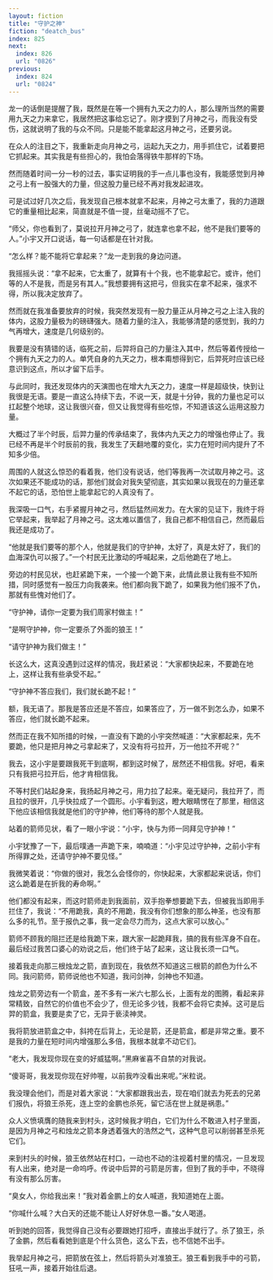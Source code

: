 ```yaml
---
layout: fiction
title: "守护之神"
fiction: "deatch_bus"
index: 825
next:
  index: 826
  url: "0826"
previous:
  index: 824
  url: "0824"
---
```

龙一的话倒是提醒了我，既然是在等一个拥有九天之力的人，那么理所当然的需要用九天之力来拿它，我居然把这事给忘记了。刚才摸到了月神之弓，而我没有受伤，这就说明了我的与众不同。只是能不能拿起这月神之弓，还要另说。

在众人的注目之下，我重新走向月神之弓，运起九天之力，用手抓住它，试着要把它抓起来。其实我是有些担心的，我怕会落得铁牛那样的下场。

然而随着时间一分一秒的过去，事实证明我的手一点儿事也没有，我能感觉到月神之弓上有一股强大的力量，但这股力量已经不再对我发起进攻。

可是试过好几次之后，我发现自己根本就拿不起来，月神之弓太重了，我的力道跟它的重量相比起来，简直就是不值一提，丝毫动摇不了它。

“师父，你也看到了，莫说拉开月神之弓了，就连拿也拿不起，他不是我们要等的人。”小宇又开口说话，每一句话都是在针对我。

“怎么样？能不能将它拿起来？”龙一走到我的身边问道。

我摇摇头说：“拿不起来，它太重了，就算有十个我，也不能拿起它。或许，他们等的人不是我，而是另有其人。”我想要拥有这把弓，但我实在拿不起来，强求不得，所以我决定放弃了。

然而就在我准备要放弃的时候，我突然发现有一股力量正从月神之弓之上注入我的体内，这股力量极为的磅礴强大。随着力量的注入，我能够清楚的感觉到，我的力气再增大，速度是几何级别的。

我要是没有猜错的话，临死之前，后羿将自己的力量注入其中，然后等着传授给一个拥有九天之力的人。单凭自身的九天之力，根本甭想得到它，后羿死时应该已经意识到这点，所以才留下后手。

与此同时，我还发现体内的天演图也在增大九天之力，速度一样是超级快，快到让我很是无语。要是一直这么持续下去，不说一天，就是十分钟，我的力量也足可以扛起整个地球，这让我很兴奋，但又让我觉得有些吃惊，不知道该这么运用这股力量。

大概过了半个时辰，后羿力量的传承结束了，我体内九天之力的增强也停止了。我已经不再是半个时辰前的我，我发生了天翻地覆的变化，实力在短时间内提升了不知多少倍。

周围的人就这么惊恐的看着我，他们没有说话，他们等我再一次试取月神之弓。这次如果还不能成功的话，那他们就会对我失望彻底，其实如果以我现在的力量还拿不起它的话，恐怕世上能拿起它的人真没有了。

我深吸一口气，右手紧握月神之弓，然后猛然间发力。在大家的见证下，我终于将它举起来，我举起了月神之弓。这太难以置信了，我自己都不相信自己，然而最后我还是成功了。

“他就是我们要等的那个人，他就是我们的守护神，太好了，真是太好了，我们的血海深仇可以报了。”一个村民无比激动的呼喊起来，之后他跪在了地上。

旁边的村民见状，也赶紧跪下来，一个接一个跪下来，此情此景让我有些不知所措，同时感觉有一股压力向我袭来。他们都向我下跪了，如果我为他们报不了仇，那就有些愧对他们了。

“守护神，请你一定要为我们周家村做主！”

“是啊守护神，你一定要杀了外面的狼王！”

“请守护神为我们做主！”

长这么大，这真没遇到过这样的情况，我赶紧说：“大家都快起来，不要跪在地上，这样让我有些承受不起。”

“守护神不答应我们，我们就长跪不起！”

额，我无语了。那我是答应还是不答应，如果答应了，万一做不到怎么办，如果不答应，他们就长跪不起来。

然而正在我不知所措的时候，一直没有下跪的小宇突然喊道：“大家都起来，先不要跪，他只是把月神之弓拿起来了，又没有将弓拉开，万一他拉不开呢？”

我去，这小宇是要跟我死干到底啊，都到这时候了，居然还不相信我。好吧，看来只有我把弓拉开后，他才肯相信我。

不等村民们站起身来，我扬起月神之弓，用力拉了起来。毫无疑问，我拉开了，而且拉的很开，几乎快拉成了一个圆形。小宇看到这，瞪大眼睛愣在了那里，相信这下他应该相信我就是他们的守护神，他们等待的那个人就是我。

站着的箭师见状，看了一眼小宇说：“小宇，快与为师一同拜见守护神！”

小宇犹豫了一下，最后噗通一声跪下来，喃喃道：“小宇见过守护神，之前小宇有所得罪之处，还请守护神不要见怪。”

我微笑着说：“你做的很对，我怎么会怪你的，你快起来，大家都起来说话，你们这么跪着是在折我的寿命啊。”

他们都没有起来，而这时箭师走到我面前，双手抱拳想要跪下去，但被我当即用手拦住了，我说：“不用跪我，真的不用跪，我没有你们想象的那么神圣，也没有那么多的礼节。至于报仇之事，我一定会尽力而为，这点大家可以放心。”

箭师不顾我的阻拦还是给我跪下来，跟大家一起跪拜我，搞的我有些浑身不自在。最后经过我苦口婆心的劝说之后，他们终于站了起来，这让我长须一口气。

接着我走向那三根烛龙之箭，直到现在，我依然不知道这三根箭的颜色为什么不同。我问箭师，箭师说他也不知道，我问剑神，剑神也不知道。

烛龙之箭旁边有一个箭盒，差不多有一米六七那么长，上面有龙的图腾，看起来非常精致，自然它的价值也不会少了，但无论多少钱，我都不会将它卖掉。这可是后羿的箭盒，我要是卖了它，无异于亵渎神灵。

我将箭放进箭盒之中，斜挎在后背上，无论是箭，还是箭盒，都是非常之重。要不是我的力量在短时间内增强那么多倍，我根本就拿不动它们。

“老大，我发现你现在变的好威猛啊。”黑麻雀喜不自禁的对我说。

“傻哥哥，我发现你现在好帅喔，以前我咋没看出来呢。”米粒说。

我没理会他们，而是对着大家说：“大家都跟我出去，现在咱们就去为死去的兄弟们报仇，将狼王杀死，连上空的金鹏也杀死，留它活在世上就是祸患。”

众人义愤填膺的随我来到村头，这时候我才明白，它们为什么不敢进入村子里面，是因为月神之弓和烛龙之箭本身透着强大的浩然之气，这种气息可以削弱甚至杀死它们。

来到村头的时候，狼王依然站在村口，一动也不动的注视着村里的情况，一旦发现有人出来，绝对是一命呜呼。传说中后羿的弓箭是厉害，但到了我的手中，不晓得有没有那么厉害。

“臭女人，你给我出来！”我对着金鹏上的女人喊道，我知道她在上面。

“你喊什么喊？大白天的还能不能让人好好休息一番。”女人喝道。

听到她的回答，我觉得自己没有必要跟她打招呼，直接出手就行了。杀了狼王，杀了金鹏，然后看看她到底是个什么货色，这么下去，也不信她不出手。

我举起月神之弓，把箭放在弦上，然后将箭头对准狼王。狼王看到我手中的弓箭，狂吼一声，接着开始往后退。